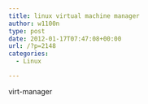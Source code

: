 ```yaml
---
title: linux virtual machine manager
author: w1100n
type: post
date: 2012-01-17T07:47:08+00:00
url: /?p=2148
categories:
  - Linux

---
```

virt-manager